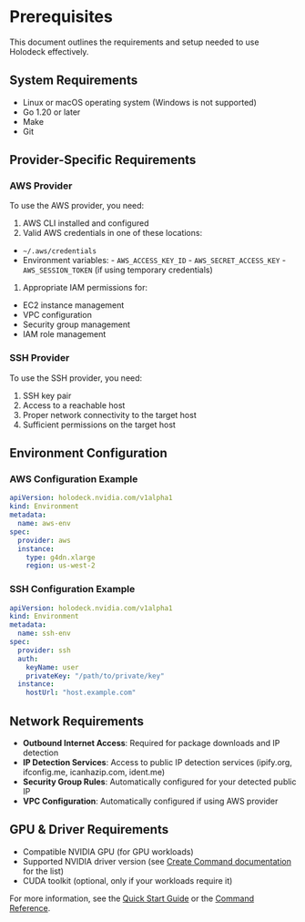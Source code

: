 # Prerequisites

This document outlines the requirements and setup needed to use Holodeck
effectively.

## System Requirements

- Linux or macOS operating system (Windows is not supported)
- Go 1.20 or later
- Make
- Git

## Provider-Specific Requirements

### AWS Provider

To use the AWS provider, you need:

1. AWS CLI installed and configured
1. Valid AWS credentials in one of these locations:
  - `~/.aws/credentials`
  - Environment variables:
        - `AWS_ACCESS_KEY_ID`
        - `AWS_SECRET_ACCESS_KEY`
        - `AWS_SESSION_TOKEN` (if using temporary credentials)

1. Appropriate IAM permissions for:
  - EC2 instance management
  - VPC configuration
  - Security group management
  - IAM role management

### SSH Provider

To use the SSH provider, you need:

1. SSH key pair
1. Access to a reachable host
1. Proper network connectivity to the target host
1. Sufficient permissions on the target host

## Environment Configuration

### AWS Configuration Example

```yaml
apiVersion: holodeck.nvidia.com/v1alpha1
kind: Environment
metadata:
  name: aws-env
spec:
  provider: aws
  instance:
    type: g4dn.xlarge
    region: us-west-2
```

### SSH Configuration Example

```yaml
apiVersion: holodeck.nvidia.com/v1alpha1
kind: Environment
metadata:
  name: ssh-env
spec:
  provider: ssh
  auth:
    keyName: user
    privateKey: "/path/to/private/key"
  instance:
    hostUrl: "host.example.com"
```

## Network Requirements

- **Outbound Internet Access**: Required for package downloads and IP detection
- **IP Detection Services**: Access to public IP detection services
  (ipify.org, ifconfig.me, icanhazip.com, ident.me)
- **Security Group Rules**: Automatically configured for your detected public IP
- **VPC Configuration**: Automatically configured if using AWS provider

## GPU & Driver Requirements

- Compatible NVIDIA GPU (for GPU workloads)
- Supported NVIDIA driver version
  (see [Create Command documentation](../commands/create.md#supported-nvidia-driver-versions)
  for the list)
- CUDA toolkit (optional, only if your workloads require it)

For more information, see the [Quick Start Guide](quick-start.md)
or the [Command Reference](commands/).
